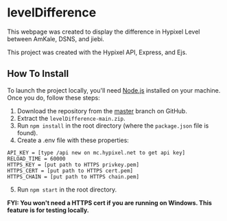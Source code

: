 # levelDifference
This webpage was created to display the difference in Hypixel Level between AmKale, DSNS, and jiebi.

This project was created with the Hypixel API, Express, and Ejs.


## How To Install

To launch the project locally, you'll need [Node.js](https://nodejs.org/en/) installed on your machine. Once you do, follow these steps:
1. Download the repository from the [master](https://github.com/dsnsgithub/levelDifference) branch on GitHub.
2. Extract the `levelDifference-main.zip`.
3. Run `npm install` in the root directory (where the `package.json` file is found).
4. Create a .env file with these properties:
```
API_KEY = [type /api new on mc.hypixel.net to get api key]
RELOAD_TIME = 60000
HTTPS_KEY = [put path to HTTPS privkey.pem]
HTTPS_CERT = [put path to HTTPS cert.pem]
HTTPS_CHAIN = [put path to HTTPS chain.pem]
```
5. Run `npm start` in the root directory.


**FYI: You won't need a HTTPS cert if you are running on Windows.  This feature is for testing locally.**

